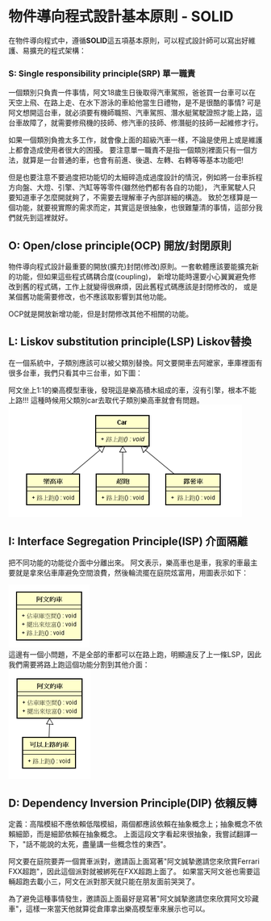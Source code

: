 # 物件導向程式設計基本原則 - SOLID

在物件導向程式中，遵循**SOLID**這五項基本原則，可以程式設計師可以寫出好維護、易擴充的程式架構：
  
### S: Single responsibility principle(SRP) 單一職責  
一個類別只負責一件事情，阿文18歲生日後取得汽車駕照，爸爸買一台車可以在天空上飛、在路上走、在水下游泳的車給他當生日禮物，是不是很酷的事情?
可是阿文想開這台車，就必須要有機師職照、汽車駕照、潛水艇駕駛證照才能上路，這台車故障了，就需要修飛機的技師、修汽車的技師、修潛艇的技師一起維修才行。  

如果一個類別負擔太多工作，就會像上面的超級汽車一樣，不論是使用上或是維護上都會造成使用者很大的困擾。
要注意單一職責不是指一個類別裡面只有一個方法，就算是一台普通的車，也會有前進、後退、左轉、右轉等等基本功能吧!  

但是也要注意不要過度把功能切的太細碎造成過度設計的情況，例如將一台車拆程方向盤、大燈、引擎、汽缸等等零件(雖然他們都有各自的功能)，
汽車駕駛人只要知道車子怎麼開就夠了，不需要去理解車子內部詳細的構造。 
致於怎樣算是一個功能，就要視實際的需求而定，其實這是很抽象，也很難釐清的事情，這部分我們就先到這裡就好。
 
## O: Open/close principle(OCP)  開放/封閉原則 
物件導向程式設計最重要的開放(擴充)封閉(修改)原則。一套軟體應該要能擴充新的功能，但如果這些程式碼耦合度(coupling)，
新增功能時還要小心翼翼避免修改到舊的程式碼，工作上就變得很麻煩，因此舊程式碼應該是封閉修改的，
或是某個舊功能需要修改，也不應該取影響到其他功能。  
   
OCP就是開放新增功能，但是封閉修改其他不相關的功能。

## L: Liskov substitution principle(LSP)   Liskov替換  
在一個系統中，子類別應該可以被父類別替換。阿文要開車去阿嬤家，車庫裡面有很多台車，我們只看其中三台車，如下圖：    
  
阿文坐上1:1的樂高模型車後，發現這是樂高積木組成的車，沒有引擎，根本不能上路!!! 這種時候用父類別car去取代子類別樂高車就會有問題。  
![car](image/car.png)


## I: Interface Segregation Principle(ISP) 介面隔離
把不同功能的功能從介面中分離出來。 
阿文表示，樂高車也是車，我家的車最主要就是拿來佔車庫避免空間浪費，然後輪流擺在庭院炫富用，用圖表示如下：
  
![car](image/car2.png)  
這邊有一個小問題，不是全部的車都可以在路上跑，明顯違反了上一條LSP，因此我們需要將路上跑這個功能分割到其他介面：    
![car](image/car3.png)


## D: Dependency Inversion Principle(DIP) 依賴反轉
定義：高階模組不應依賴低階模組，兩個都應該依賴在抽象概念上；抽象概念不依賴細節，而是細節依賴在抽象概念。
上面這段文字看起來很抽象，我嘗試翻譯一下，"話不能說的太死，盡量講一些概念性的東西"。  
  
阿文要在庭院要弄一個賞車派對，邀請函上面寫著"阿文誠摯邀請您來欣賞Ferrari FXX超跑"，因此這個派對就被綁死在FXX超跑上面了。
如果當天阿文爸也需要這輛超跑去載小三，阿文在派對那天就只能在朋友面前哭哭了。  
  
為了避免這種事情發生，邀請函上面最好是寫著"阿文誠摯邀請您來欣賞阿文珍藏車"，這樣一來當天他就算從倉庫拿出樂高模型車來展示也可以。
  